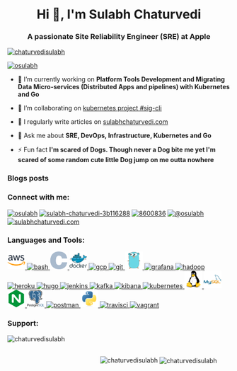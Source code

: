 <h1 align="center">Hi 👋, I'm Sulabh Chaturvedi</h1>
<h3 align="center">A passionate Site Reliability Engineer (SRE) at Apple</h3>

<p align="left"> <a href="https://github.com/ryo-ma/github-profile-trophy"><img src="https://github-profile-trophy.vercel.app/?username=chaturvedisulabh" alt="chaturvedisulabh" /></a> </p>

<p align="left"> <a href="https://twitter.com/osulabh" target="blank"><img src="https://img.shields.io/twitter/follow/osulabh?logo=twitter&style=for-the-badge" alt="osulabh" /></a> </p>

- 🔭 I’m currently working on **Platform Tools Development and Migrating Data Micro-services (Distributed Apps and pipelines) with Kubernetes and Go**

- 👯 I’m collaborating on [kubernetes project #sig-cli](https://kubectl.docs.kubernetes.io/)

- 📝 I regularly write articles on [sulabhchaturvedi.com](sulabhchaturvedi.com)

- 💬 Ask me about **SRE, DevOps, Infrastructure, Kubernetes and Go**

- ⚡ Fun fact **I'm scared of Dogs. Though never a Dog bite me yet I'm scared of some random cute little Dog jump on me outta nowhere**

### Blogs posts
<!-- BLOG-POST-LIST:START -->
<!-- BLOG-POST-LIST:END -->

<h3 align="left">Connect with me:</h3>
<p align="left">
<a href="https://twitter.com/osulabh" target="blank"><img align="center" src="https://cdn.jsdelivr.net/npm/simple-icons@3.0.1/icons/twitter.svg" alt="osulabh" height="30" width="40" /></a>
<a href="https://linkedin.com/in/sulabh-chaturvedi-3b116288" target="blank"><img align="center" src="https://cdn.jsdelivr.net/npm/simple-icons@3.0.1/icons/linkedin.svg" alt="sulabh-chaturvedi-3b116288" height="30" width="40" /></a>
<a href="https://stackoverflow.com/users/8600836" target="blank"><img align="center" src="https://cdn.jsdelivr.net/npm/simple-icons@3.0.1/icons/stackoverflow.svg" alt="8600836" height="30" width="40" /></a>
<a href="https://medium.com/@osulabh" target="blank"><img align="center" src="https://cdn.jsdelivr.net/npm/simple-icons@3.0.1/icons/medium.svg" alt="@osulabh" height="30" width="40" /></a>
<a href="/sulabhchaturvedi.com" target="blank"><img align="center" src="https://cdn.jsdelivr.net/npm/simple-icons@3.0.1/icons/rss.svg" alt="sulabhchaturvedi.com" height="30" width="40" /></a>
</p>

<h3 align="left">Languages and Tools:</h3>
<p align="left"> <a href="https://aws.amazon.com" target="_blank"> <img src="https://raw.githubusercontent.com/devicons/devicon/master/icons/amazonwebservices/amazonwebservices-original-wordmark.svg" alt="aws" width="40" height="40"/> </a> <a href="https://www.gnu.org/software/bash/" target="_blank"> <img src="https://www.vectorlogo.zone/logos/gnu_bash/gnu_bash-icon.svg" alt="bash" width="40" height="40"/> </a> <a href="https://www.cprogramming.com/" target="_blank"> <img src="https://raw.githubusercontent.com/devicons/devicon/master/icons/c/c-original.svg" alt="c" width="40" height="40"/> </a> <a href="https://www.docker.com/" target="_blank"> <img src="https://raw.githubusercontent.com/devicons/devicon/master/icons/docker/docker-original-wordmark.svg" alt="docker" width="40" height="40"/> </a> <a href="https://cloud.google.com" target="_blank"> <img src="https://www.vectorlogo.zone/logos/google_cloud/google_cloud-icon.svg" alt="gcp" width="40" height="40"/> </a> <a href="https://git-scm.com/" target="_blank"> <img src="https://www.vectorlogo.zone/logos/git-scm/git-scm-icon.svg" alt="git" width="40" height="40"/> </a> <a href="https://golang.org" target="_blank"> <img src="https://raw.githubusercontent.com/devicons/devicon/master/icons/go/go-original.svg" alt="go" width="40" height="40"/> </a> <a href="https://grafana.com" target="_blank"> <img src="https://www.vectorlogo.zone/logos/grafana/grafana-icon.svg" alt="grafana" width="40" height="40"/> </a> <a href="https://hadoop.apache.org/" target="_blank"> <img src="https://www.vectorlogo.zone/logos/apache_hadoop/apache_hadoop-icon.svg" alt="hadoop" width="40" height="40"/> </a> <a href="https://heroku.com" target="_blank"> <img src="https://www.vectorlogo.zone/logos/heroku/heroku-icon.svg" alt="heroku" width="40" height="40"/> </a> <a href="https://gohugo.io/" target="_blank"> <img src="https://api.iconify.design/logos-hugo.svg" alt="hugo" width="40" height="40"/> </a> <a href="https://www.jenkins.io" target="_blank"> <img src="https://www.vectorlogo.zone/logos/jenkins/jenkins-icon.svg" alt="jenkins" width="40" height="40"/> </a> <a href="https://kafka.apache.org/" target="_blank"> <img src="https://www.vectorlogo.zone/logos/apache_kafka/apache_kafka-icon.svg" alt="kafka" width="40" height="40"/> </a> <a href="https://www.elastic.co/kibana" target="_blank"> <img src="https://www.vectorlogo.zone/logos/elasticco_kibana/elasticco_kibana-icon.svg" alt="kibana" width="40" height="40"/> </a> <a href="https://kubernetes.io" target="_blank"> <img src="https://www.vectorlogo.zone/logos/kubernetes/kubernetes-icon.svg" alt="kubernetes" width="40" height="40"/> </a> <a href="https://www.linux.org/" target="_blank"> <img src="https://raw.githubusercontent.com/devicons/devicon/master/icons/linux/linux-original.svg" alt="linux" width="40" height="40"/> </a> <a href="https://www.mysql.com/" target="_blank"> <img src="https://raw.githubusercontent.com/devicons/devicon/master/icons/mysql/mysql-original-wordmark.svg" alt="mysql" width="40" height="40"/> </a> <a href="https://www.nginx.com" target="_blank"> <img src="https://raw.githubusercontent.com/devicons/devicon/master/icons/nginx/nginx-original.svg" alt="nginx" width="40" height="40"/> </a> <a href="https://www.postgresql.org" target="_blank"> <img src="https://raw.githubusercontent.com/devicons/devicon/master/icons/postgresql/postgresql-original-wordmark.svg" alt="postgresql" width="40" height="40"/> </a> <a href="https://postman.com" target="_blank"> <img src="https://www.vectorlogo.zone/logos/getpostman/getpostman-icon.svg" alt="postman" width="40" height="40"/> </a> <a href="https://www.python.org" target="_blank"> <img src="https://raw.githubusercontent.com/devicons/devicon/master/icons/python/python-original.svg" alt="python" width="40" height="40"/> </a> <a href="https://travis-ci.org" target="_blank"> <img src="https://www.vectorlogo.zone/logos/travis-ci/travis-ci-icon.svg" alt="travisci" width="40" height="40"/> </a> <a href="https://www.vagrantup.com/" target="_blank"> <img src="https://www.vectorlogo.zone/logos/vagrantup/vagrantup-icon.svg" alt="vagrant" width="40" height="40"/> </a> </p>

<h3 align="left">Support:</h3>
<p><a href="https://www.buymeacoffee.com/chaturvedisulabh"> <img align="left" src="https://cdn.buymeacoffee.com/buttons/v2/default-yellow.png" height="50" width="210" alt="chaturvedisulabh" /></a></p><br><br>

<p><img align="left" src="https://github-readme-stats.vercel.app/api/top-langs?username=chaturvedisulabh&show_icons=true&locale=en&layout=compact" alt="chaturvedisulabh" /></p>

<p>&nbsp;<img align="center" src="https://github-readme-stats.vercel.app/api?username=chaturvedisulabh&show_icons=true&locale=en" alt="chaturvedisulabh" /></p>
